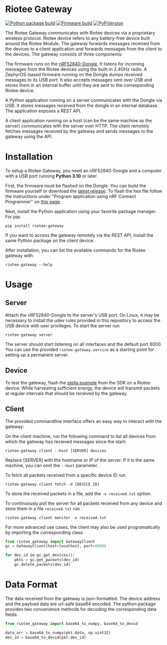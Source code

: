 # Riotee Gateway

[![Python package build](https://github.com/NessieCircuits/Riotee_Gateway/actions/workflows/build-host.yml/badge.svg)](https://github.com/NessieCircuits/Riotee_Gateway/actions/workflows/build-host.yml)
[![Firmware build](https://github.com/NessieCircuits/Riotee_Gateway/actions/workflows/build-firmware.yml/badge.svg)](https://github.com/NessieCircuits/Riotee_Gateway/actions/workflows/build-firmware.yml)
[![PyPiVersion](https://img.shields.io/pypi/v/riotee_gateway.svg)](https://pypi.org/project/riotee_gateway)

The Riotee Gateway communicates with Riotee devices via a proprietary wireless protocol.
Riotee device refers to any battery-free device built around the Riotee Module.
The gateway forwards messages received from the devices to a client application and forwards messages from the client to the devices.
The gateway consists of three components:

The firmware runs on the [nRF52840-Dongle](https://www.nordicsemi.com/Products/Development-hardware/nrf52840-dongle). It listens for incoming messages from the Riotee devices using the built-in 2.4GHz radio.
A ZephyrOS-based firmware running on the Dongle dumps received messages to its USB port.
It also accepts messages sent over USB and stores them in an internal buffer until they are sent to the corresponding Riotee device.

A Python application running on a server communicates with the Dongle via USB.
It stores messages received from the dongle in an internal database.
The application exposes a REST API.

A client application running on a host (can be the same machine as the server) communicates with the server over HTTP.
The client remotely fetches messages received by the gateway and sends messages to the gateway using the API.

# Installation

To setup a Riotee Gateway, you need an nRF52840-Dongle and a computer with a USB port running **Python 3.10** or later.

First, the firmware must be flashed on the Dongle.
You can build the firmware yourself or download the [latest release](https://www.riotee.nessie-circuits.de/artifacts/gateway/latest/zephyr.hex).
To flash the hex file follow the instructions under "Program application using nRF Connect Programmer" on [this page](https://devzone.nordicsemi.com/guides/short-range-guides/b/getting-started/posts/nrf52840-dongle-programming-tutorial).

Next, install the Python application using your favorite package manager.
For pip:
```
pip install riotee-gateway
```

If you want to access the gateway remotely via the REST API, install the same Python package on the client device.

After installation, you can list the available commands for the Riotee gateway with:

```
riotee-gateway --help
```

# Usage

## Server
Attach the nRF52840-Dongle to the server's USB port.
On Linux, it may be necessary to install the udev rules provided in this repository to access the USB device with user privileges.
To start the server run
```
riotee-gateway server
```

The server should start listening on all interfaces and the default port 8000.
You can use the provided `riotee-gateway.service` as a starting point for setting up a permanent server.

## Device

To test the gateway, flash the [stella example](https://github.com/NessieCircuits/Riotee_Runtime/tree/main/examples/stella) from the SDK on a Riotee device. While harvesting sufficient energy, the device will transmit packets at regular intervals that should be received by the gateway.

## Client

The provided commandline interface offers an easy way to interact with the gateway:

On the client machine, run the following command to list all devices from which the gateway has received messages since the start:
```
riotee-gateway client --host [SERVER] devices
```
Replace [SERVER] with the hostname or IP of the server. If it is the same machine, you can omit the `--host` parameter.

To fetch all packets received from a specific device ID run
```
riotee-gateway client fetch -d [DEVICE_ID]
```
To store the received packets in a file, add the `-o received.txt` option.

To continuously poll the server for all packets received from any device and store them in a file `received.txt` run
```
riotee-gateway client monitor -o received.txt
```

For more advanced use cases, the client may also be used programatically by importing the corresponding class:

```python
from riotee_gateway import GatewayClient
gc = GatewayClient(host=localhost, port=8000)

for dev_id in gc.get_devices():
    pkts = gc.get_packets(dev_id)
    gc.delete_packets(dev_id)
```

# Data Format

The data received from the gateway is json-formatted.
The device address and the payload data are url-safe base64 encoded.
The python package provides two convenience methods for decoding the corresponding data fields:

```python
from riotee_gateway import base64_to_numpy, base64_to_devid

data_arr = base64_to_numpy(pkt.data, np.uint32)
dev_id = base64_to_devid(pkt.dev_id)
```
